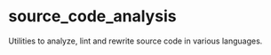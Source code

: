 source_code_analysis
====================

Utilities to analyze, lint and rewrite source code in various languages.
